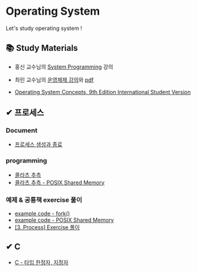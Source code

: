
# Operating System 

Let's study operating system !

## 📚 Study Materials

- 홍신 교수님의 [System Programming](https://sites.google.com/handong.edu/system-programming/unit-3-process/create-a-new-process-using-fork?authuser=0) 강의

- 최린 교수님의 [운영체제 강의](https://www.youtube.com/watch?v=6Q5Gb1fxNMk&list=PLZVSiZyXxX-gkpz6pzlRp0VhMbjF9NYN0&index=1)와 [pdf](http://www.kocw.or.kr/home/search/kemView.do?kemId=670109)

- [Operating System Concepts, 9th Edition International Student Version](https://www.wiley.com/en-gb/Operating+System+Concepts%2C+9th+Edition+International+Student+Version-p-9781118652794)


## ✔ 프로세스

### Document 
- [프로세스 생성과 종료](https://github.com/yejineee/OperatingSystem/blob/master/docs/%5B3.%20Process%5D%20Operations%20on%20Processes%20-%20%ED%94%84%EB%A1%9C%EC%84%B8%EC%8A%A4%20%EC%83%9D%EC%84%B1%EA%B3%BC%20%EC%A2%85%EB%A3%8C.md)

### programming 

- [콜라츠 추측](https://github.com/yejineee/OperatingSystem/tree/master/03-Process/3.14-collatz)
- [콜라츠 추측 - POSIX Shared Memory](https://github.com/yejineee/OperatingSystem/tree/master/03-Process/3.15-collatz_shard-memory)

### 예제 & 공룡책 exercise 풀이
- [example code - fork()](https://github.com/yejineee/OperatingSystem/tree/master/03-Process/Fork)
- [example code -  POSIX Shared Memory](https://github.com/yejineee/OperatingSystem/tree/master/03-Process/shared-memory)
- [[3. Process] Exercise 풀이](https://github.com/yejineee/OperatingSystem/blob/master/docs/%5B3.%20Process%5D%20Exercise%20%ED%92%80%EC%9D%B4.md)


## ✔ C 
- [C - 타입 한정자, 지정자](https://github.com/yejineee/OperatingSystem/blob/master/docs/C%20-%20%ED%83%80%EC%9E%85%20%ED%95%9C%EC%A0%95%EC%9E%90,%20%EC%A7%80%EC%A0%95%EC%9E%90.md)
